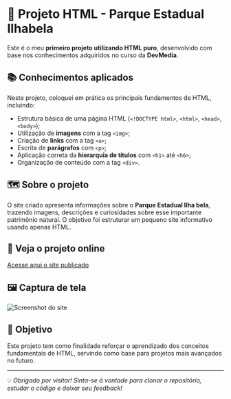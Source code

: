 # 🌿 Projeto HTML - Parque Estadual Ilhabela

Este é o meu **primeiro projeto utilizando HTML puro**, desenvolvido com base nos conhecimentos adquiridos no curso da **DevMedia**.

## 📚 Conhecimentos aplicados

Neste projeto, coloquei em prática os principais fundamentos de HTML, incluindo:

- Estrutura básica de uma página HTML (`<!DOCTYPE html>`, `<html>`, `<head>`, `<body>`);
- Utilização de **imagens** com a tag `<img>`;
- Criação de **links** com a tag `<a>`;
- Escrita de **parágrafos** com `<p>`;
- Aplicação correta da **hierarquia de títulos** com `<h1>` até `<h6>`;
- Organização de conteúdo com a tag `<div>`.

## 🗺️ Sobre o projeto

O site criado apresenta informações sobre o **Parque Estadual Ilha bela**, trazendo imagens, descrições e curiosidades sobre esse importante patrimônio natural. O objetivo foi estruturar um pequeno site informativo usando apenas HTML.

## 🔗 Veja o projeto online

[Acesse aqui o site publicado](https://projeto-parque-estadual-ilha-bela.netlify.app/)

## 🖼️ Captura de tela

![Screenshot do site](![parque-ilha-bela](https://github.com/user-attachments/assets/cf2e79f7-5fdc-40b7-ae12-eabf46d676d4)
)

## 🎯 Objetivo

Este projeto tem como finalidade reforçar o aprendizado dos conceitos fundamentais de HTML, servindo como base para projetos mais avançados no futuro.

---

💡 *Obrigado por visitar! Sinta-se à vontade para clonar o repositório, estudar o código e deixar seu feedback!*
